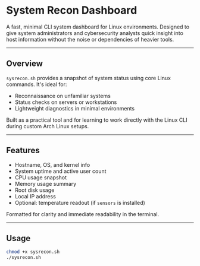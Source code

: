 # System Recon Dashboard

A fast, minimal CLI system dashboard for Linux environments. Designed to give system administrators and cybersecurity analysts quick insight into host information without the noise or dependencies of heavier tools.

---

## Overview

`sysrecon.sh` provides a snapshot of system status using core Linux commands. It's ideal for:

- Reconnaissance on unfamiliar systems
- Status checks on servers or workstations
- Lightweight diagnostics in minimal environments

Built as a practical tool and for learning to work directly with the Linux CLI during custom Arch Linux setups.

---

## Features

- Hostname, OS, and kernel info
- System uptime and active user count
- CPU usage snapshot
- Memory usage summary
- Root disk usage
- Local IP address
- Optional: temperature readout (if `sensors` is installed)

Formatted for clarity and immediate readability in the terminal.

---

## Usage

```bash
chmod +x sysrecon.sh
./sysrecon.sh

